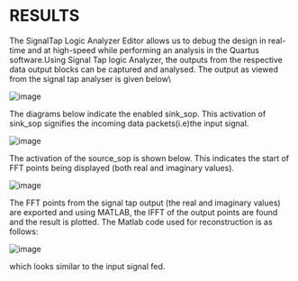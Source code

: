 # RESULTS
The SignalTap Logic Analyzer Editor
allows us to debug the design in real-time and at high-speed while performing an
analysis in the Quartus software.Using Signal Tap logic Analyzer, the outputs from the respective data output
blocks can be captured and analysed.
The output as viewed from the signal tap analyser is given below\

![image](https://github.com/sivaram-07/FFT-IP/assets/114935240/efb71ea4-ba6a-47d2-bc5f-90d55a6c1f5b)

The diagrams below indicate the enabled sink_sop. This activation of sink_sop
signifies the incoming data packets(i.e)the input signal.

![image](https://github.com/sivaram-07/FFT-IP/assets/114935240/44e60db6-e956-47f8-8de5-7fe53dbdadf6)

The activation of the source_sop is shown below. This indicates the start of FFT
points being displayed (both real and imaginary values).

![image](https://github.com/sivaram-07/FFT-IP/assets/114935240/3d28373c-1757-4cae-a800-200e82e98270)

The FFT points from the signal tap output (the real and imaginary values) are
exported and using MATLAB, the IFFT of the output points are found and the
result is plotted. The Matlab code used for reconstruction is as follows:

![image](https://github.com/sivaram-07/FFT-IP/assets/114935240/f4092f55-9797-450d-9546-30f78bb9e0a8)

which looks similar to the input signal fed.
